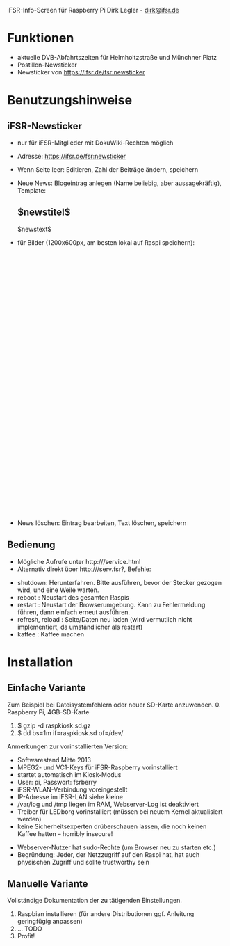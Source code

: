 iFSR-Info-Screen für Raspberry Pi
Dirk Legler - dirk@ifsr.de

Funktionen
==========
* aktuelle DVB-Abfahrtszeiten für Helmholtzstraße und Münchner Platz
* Postillon-Newsticker
* Newsticker von https://ifsr.de/fsr:newsticker

Benutzungshinweise
==================
iFSR-Newsticker
--------------
* nur für iFSR-Mitglieder mit DokuWiki-Rechten möglich
* Adresse: https://ifsr.de/fsr:newsticker
* Wenn Seite leer: Editieren, Zahl der Beiträge ändern, speichern
* Neue News: Blogeintrag anlegen (Name beliebig, aber aussagekräftig), Template:
	<html>
	<h2 class="newstitle">$newstitel$</h2>
	<div class="newstext">$newstext$</div>
	</html>

* für Bilder (1200x600px, am besten lokal auf Raspi speichern):
	<html>
	<div style="width:1200px;height:600px;background:url('$bildurl1200x600$');">&nbsp;</div>
	</html>
* News löschen: Eintrag bearbeiten, Text löschen, speichern

Bedienung
---------
* Mögliche Aufrufe unter http://<raspi>/service.html
* Alternativ direkt über http://<raspi>/serv.fsr?<befehl>, Befehle:
 + shutdown: Herunterfahren. Bitte ausführen, bevor der Stecker gezogen wird, und eine Weile warten.
 + reboot  : Neustart des gesamten Raspis
 + restart : Neustart der Browserumgebung. Kann zu Fehlermeldung führen, dann einfach erneut ausführen.
 + refresh, reload : Seite/Daten neu laden (wird vermutlich nicht implementiert, da umständlicher als restart)
 + kaffee  : Kaffee machen

Installation
============
Einfache Variante
-----------------
Zum Beispiel bei Dateisystemfehlern oder neuer SD-Karte anzuwenden.
0. Raspberry Pi, 4GB-SD-Karte
1. $ gzip -d raspkiosk.sd.gz
2. $ dd bs=1m if=raspkiosk.sd of=/dev/<sdkarte>

Anmerkungen zur vorinstallierten Version:
* Softwarestand Mitte 2013
* MPEG2- und VC1-Keys für iFSR-Raspberry vorinstalliert
* startet automatisch im Kiosk-Modus
* User: pi, Passwort: fsrberry
* iFSR-WLAN-Verbindung voreingestellt
* IP-Adresse im iFSR-LAN siehe kleine
* /var/log und /tmp liegen im RAM, Webserver-Log ist deaktiviert
* Treiber für LEDborg vorinstalliert (müssen bei neuem Kernel aktualisiert werden)
* keine Sicherheitsexperten drüberschauen lassen, die noch keinen Kaffee hatten – horribly insecure!
 + Webserver-Nutzer hat sudo-Rechte (um Browser neu zu starten etc.)
 + Begründung: Jeder, der Netzzugriff auf den Raspi hat, hat auch physischen Zugriff und sollte trustworthy sein

Manuelle Variante
-----------------
Vollständige Dokumentation der zu tätigenden Einstellungen.
1. Raspbian installieren (für andere Distributionen ggf. Anleitung geringfügig anpassen)
2. ... TODO
3. Profit!

